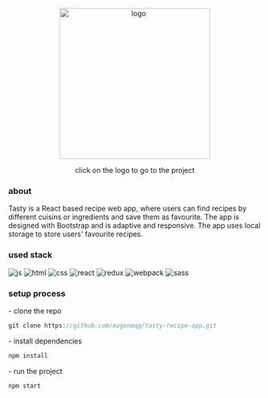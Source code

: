 <p align="center"><a href="https://main--lucent-basbousa-0257d2.netlify.app/"><img width="300" src="https://i.ibb.co/gJyfV9K/tasty.png" alt="logo"></img><a/></p>
<p align="center">click on the logo to go to the project</p>

<h3>about</h3>

Tasty is a React based recipe web app, where users can find recipes by different cuisins or ingredients and save them as favourite. The app is designed with Bootstrap and is adaptive and responsive. The app uses local storage to store users' favourite recipes.

<h3>used stack</h3>
<div>
  <img src="https://img.shields.io/badge/JavaScript-323330?style=for-the-badge&logo=javascript&logoColor=F7DF1E" alt="js"</img>
  <img src="https://img.shields.io/badge/HTML5-E34F26?style=for-the-badge&logo=html5&logoColor=white" alt="html"</img>
  <img src="https://img.shields.io/badge/CSS3-1572B6?style=for-the-badge&logo=css3&logoColor=white" alt="css"</img>
  <img src="https://img.shields.io/badge/React-20232A?style=for-the-badge&logo=react&logoColor=61DAFB" alt="react"</img>
  <img src="https://img.shields.io/badge/Redux-593D88?style=for-the-badge&logo=redux&logoColor=white" alt="redux"</img>
  <img src="https://img.shields.io/badge/Webpack-8DD6F9?style=for-the-badge&logo=Webpack&logoColor=white" alt="webpack"</img>
  <img src="https://img.shields.io/badge/Sass-CC6699?style=for-the-badge&logo=sass&logoColor=white" alt="sass"</img>
</div>

<h3>setup process</h3>

<p>- clone the repo</p>

```js
git clone https://github.com/eugeneqg/tasty-recipe-app.git
```
<p>- install dependencies</p>

```js
npm install
```

<p>- run the project</p>

```js
npm start
```


